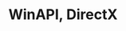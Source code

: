 ---
permalink: /tags/WinAPIDirectX/
title: "WinAPI, DirectX"
layout: tags
author_profile: true
# taxonomy: WinAPI, DirectX 
---